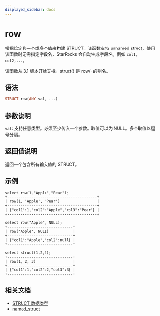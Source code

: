 ```yaml
---
displayed_sidebar: docs
---
```


# row



根据给定的一个或多个值来构建 STRUCT。该函数支持 unnamed struct，使用该函数时无需指定字段名，StarRocks 会自动生成字段名，例如 `col1, col2,...`。

该函数从 3.1 版本开始支持。struct() 是 row() 的别名。

## 语法

```Haskell
STRUCT row(ANY val, ...)
```

## 参数说明

`val`: 支持任意类型。必须至少传入一个参数。取值可以为 NULL。多个取值以逗号分隔。

## 返回值说明

返回一个包含所有输入值的 STRUCT。

## 示例

```Plaintext
select row(1,"Apple","Pear");
+-----------------------------------------+
| row(1, 'Apple', 'Pear')                 |
+-----------------------------------------+
| {"col1":1,"col2":"Apple","col3":"Pear"} |
+-----------------------------------------+

select row("Apple", NULL);
+------------------------------+
| row('Apple', NULL)           |
+------------------------------+
| {"col1":"Apple","col2":null} |
+------------------------------+

select struct(1,2,3);
+------------------------------+
| row(1, 2, 3)                 |
+------------------------------+
| {"col1":1,"col2":2,"col3":3} |
+------------------------------+
```

## 相关文档

- [STRUCT 数据类型](../../data-types/semi_structured/STRUCT.md)
- [named_struct](named_struct.md)
